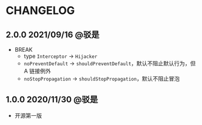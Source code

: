# CHANGELOG

## 2.0.0 2021/09/16 @驳是

* BREAK
  + type `Interceptor` → `Hijacker`
  + `noPreventDefault` → `shouldPreventDefault`，默认不阻止默认行为，但 A 链接例外
  + `noStopPropagation` → `shouldStopPropagation`，默认不阻止冒泡

## 1.0.0 2020/11/30 @驳是

* 开源第一版
